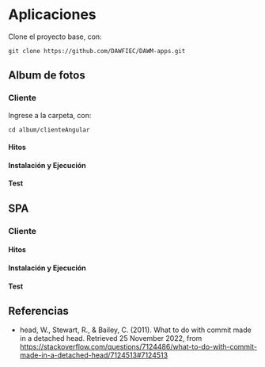 # Aplicaciones

Clone el proyecto base, con:
```
git clone https://github.com/DAWFIEC/DAWM-apps.git
```

## Album de fotos

### Cliente

Ingrese a la carpeta, con:
```
cd album/clienteAngular
```

#### Hitos

#### Instalación y Ejecución

#### Test

## SPA

### Cliente

#### Hitos

#### Instalación y Ejecución

#### Test

## Referencias

* head, W., Stewart, R., & Bailey, C. (2011). What to do with commit made in a detached head. Retrieved 25 November 2022, from https://stackoverflow.com/questions/7124486/what-to-do-with-commit-made-in-a-detached-head/7124513#7124513
